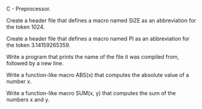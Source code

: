 C - Preprocessor.

Create a header file that defines a macro named SIZE as an abbreviation for the token 1024.

Create a header file that defines a macro named PI as an abbreviation for the token 3.14159265359.

Write a program that prints the name of the file it was compiled from, followed by a new line.

Write a function-like macro ABS(x) that computes the absolute value of a number x.

Write a function-like macro SUM(x, y) that computes the sum of the numbers x and y.
